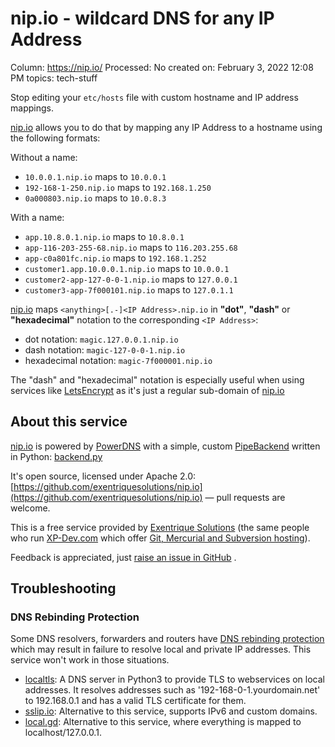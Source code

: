 # nip.io - wildcard DNS for any IP Address

Column: https://nip.io/
Processed: No
created on: February 3, 2022 12:08 PM
topics: tech-stuff

Stop editing your `etc/hosts` file with custom hostname and IP address mappings.

[nip.io](https://nip.io/) allows you to do that by mapping any IP Address to a hostname using the following formats:

Without a name:

- `10.0.0.1.nip.io` maps to `10.0.0.1`
- `192-168-1-250.nip.io` maps to `192.168.1.250`
- `0a000803.nip.io` maps to `10.0.8.3`

With a name:

- `app.10.8.0.1.nip.io` maps to `10.8.0.1`
- `app-116-203-255-68.nip.io` maps to `116.203.255.68`
- `app-c0a801fc.nip.io` maps to `192.168.1.252`
- `customer1.app.10.0.0.1.nip.io` maps to `10.0.0.1`
- `customer2-app-127-0-0-1.nip.io` maps to `127.0.0.1`
- `customer3-app-7f000101.nip.io` maps to `127.0.1.1`

[nip.io](https://nip.io/) maps `<anything>[.-]<IP Address>.nip.io` in **"dot"**, **"dash"** or **"hexadecimal"** notation to the corresponding `<IP Address>`:

- dot notation: `magic.127.0.0.1.nip.io`
- dash notation: `magic-127-0-0-1.nip.io`
- hexadecimal notation: `magic-7f000001.nip.io`

The "dash" and "hexadecimal" notation is especially useful when using services like [LetsEncrypt](https://letsencrypt.org/) as it's just a regular sub-domain of [nip.io](https://nip.io/)

## About this service

[nip.io](https://nip.io/) is powered by [PowerDNS](http://www.powerdns.com/) with a simple, custom [PipeBackend](https://doc.powerdns.com/authoritative/backends/pipe.html) written in Python: [backend.py](https://github.com/exentriquesolutions/nip.io/blob/master/nipio/backend.py)

It's open source, licensed under Apache 2.0: [https://github.com/exentriquesolutions/nip.io](https://github.com/exentriquesolutions/nip.io) — pull requests are welcome.

This is a free service provided by [Exentrique Solutions](http://exentriquesolutions.com/) (the same people who run [XP-Dev.com](https://xp-dev.com/) which offer [Git, Mercurial and Subversion hosting](https://xp-dev.com/)).

Feedback is appreciated, just  [raise an issue in GitHub](https://github.com/exentriquesolutions/nip.io/issues) .

## Troubleshooting

### DNS Rebinding Protection

Some DNS resolvers, forwarders and routers have [DNS rebinding protection](https://en.wikipedia.org/wiki/DNS_rebinding) which may result in failure to resolve local and private IP addresses. This service won't work in those situations.

- [localtls](https://github.com/Corollarium/localtls): A DNS server in Python3 to provide TLS to webservices on local addresses. It resolves addresses such as '192-168-0-1.yourdomain.net' to 192.168.0.1 and has a valid TLS certificate for them.
- [sslip.io](https://sslip.io/): Alternative to this service, supports IPv6 and custom domains.
- [local.gd](https://local.gd/): Alternative to this service, where everything is mapped to localhost/127.0.0.1.